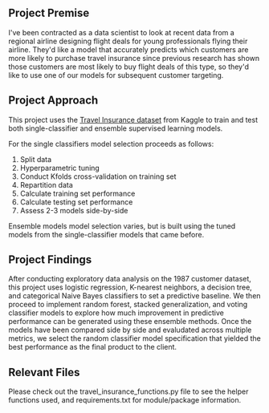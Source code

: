 ## Project Premise 

I've been contracted as a data scientist to look at recent data from a regional airline designing flight deals for young professionals flying their airline. They'd like a model that accurately predicts which customers are more likely to purchase travel insurance since previous research has shown those customers are most likely to buy flight deals of this type, so they'd like to use one of our models for subsequent customer targeting. 

## Project Approach

This project uses the [Travel Insurance dataset](https://www.kaggle.com/datasets/tejashvi14/travel-insurance-prediction-data) from Kaggle to train and test both single-classifier and ensemble supervised learning models. 

For the single classifiers model selection proceeds as follows:
1. Split data
2. Hyperparametric tuning
3. Conduct Kfolds cross-validation on training set
5. Repartition data
6. Calculate training set performance
7. Calculate testing set performance
8. Assess 2-3 models side-by-side

Ensemble models model selection varies, but is built using the tuned models from the single-classifier models that came before. 

## Project Findings
After conducting exploratory data analysis on the 1987 customer dataset, this project uses logistic regression, K-nearest neighbors, a decision tree, 
and categorical Naive Bayes classifiers to set a predictive baseline. We then proceed to implement random forest, stacked generalization, and voting classifier models to explore how much improvement in predictive performance can be generated using these ensemble methods. 
Once the models have been compared side by side and evaludated across multiple metrics, we select the random classifier model specification that yielded the best performance as the final product to the client. 

## Relevant Files
Please check out the travel_insurance_functions.py file to see the helper functions used, and requirements.txt for module/package information. 
